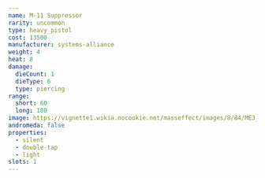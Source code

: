 ```yaml
---
name: M-11 Suppressor
rarity: uncommon
type: heavy_pistol
cost: 13500
manufacturer: systems-alliance
weight: 4
heat: 8
damage:
  dieCount: 1
  dieType: 6
  type: piercing
range:
  short: 60
  long: 180
image: https://vignette1.wikia.nocookie.net/masseffect/images/8/84/ME3_Suppressor.png/revision/latest?cb=20130227094606
andromeda: false
properties:
  - silent
  - double-tap
  - light
slots: 1
---
```

